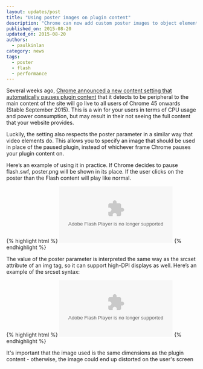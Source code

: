 ```yaml
---
layout: updates/post
title: "Using poster images on plugin content"
description: "Chrome can now add custom poster images to object elements to improve percieved loading performance of plugins such as Flash."
published_on: 2015-08-20
updated_on: 2015-08-20
authors:
  - paulkinlan
category: news
tags:
  - poster
  - flash
  - performance
---
```


Several weeks ago, [Chrome announced a new content setting that automatically pauses plugin content](http://chrome.blogspot.com/2015/06/better-battery-life-for-your-laptop.html)
that it detects to be peripheral to the main content of the site will go live to all users of Chrome 45 onwards (Stable September 2015).
This is a win for your users in terms of CPU usage and power consumption, but may result in their not seeing the full content
that your website provides.

Luckily, the setting also respects the poster parameter in a similar way that video elements do.
This allows you to specify an image that should be used in place of the paused plugin, instead of
whichever frame Chrome pauses your plugin content on.

Here’s an example of using it in practice. If Chrome decides to pause flash.swf, poster.png
will be shown in its place. If the user clicks on the poster than the Flash content will
play like normal.

{% highlight html %}
<object data="http://example.com/flash.swf"  
        type="application/x-shockwave-flash"
        poster="poster.png">
</object>
{% endhighlight %}

The value of the poster parameter is interpreted the same way as the srcset attribute of an img tag,
so it can support high-DPI displays as well. Here’s an example of the srcset syntax:

{% highlight html %}
<object data="http://example.com/flash.swf"  
        type="application/x-shockwave-flash"
        poster="snapshot1x.png 1x, snapshot2x.png 2x">
</object>
{% endhighlight %}

It's important that the image used is the same dimensions as the plugin content - otherwise,
the image could end up distorted on the user's screen
